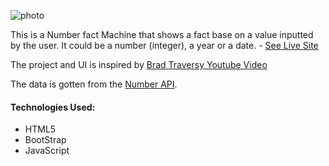 ![photo](https://res.cloudinary.com/peoray/image/upload/v1530117604/nfm_zqyxkg.gif)

This is a Number fact Machine that shows a fact base on a value inputted by the user. It could be a number (integer), a year or a date. - [See Live Site](https://peoray.github.io/Number-Facts-Machine/)

The project and UI is inspired by [Brad Traversy Youtube Video](https://www.youtube.com/watch?v=tUE2Nic21BA)

The data is gotten from the [Number API](numbersapi.com).
#### Technologies Used:
* HTML5
* BootStrap
* JavaScript


